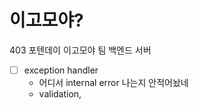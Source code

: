 # 이고모야?
403 포텐데이 이고모야 팀 백엔드 서버

- [ ] exception handler
  - 어디서 internal error 나는지 안적어놨네
  - validation, 